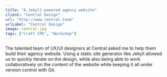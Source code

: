```yaml
---
title: "A Jekyll-powered agency website"
client: "Central Design"
url: "http://www.central.team"
urlLabel: "Central Design"
image: central.jpg
tags: ["Craft CMS", "Workshop"]
---
```


The talented team of UX/UI designers at Central asked me to help them build their agency website. Using a static site generator like Jekyll allowed us to quickly iterate on the design, while also being able to work collaboratively on the content of the website while keeping it all under version control with Git.

